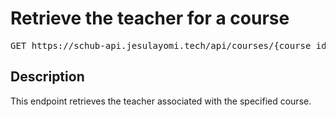 # Retrieve the teacher for a course

<pre id='liveapi-code'>GET https://schub-api.jesulayomi.tech/api/courses/{course_id}/teacher
</pre>

## Description
This endpoint retrieves the teacher associated with the specified course.

